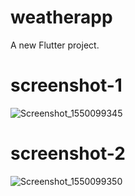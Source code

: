 # weatherapp

A new Flutter project.

# screenshot-1
![Screenshot_1550099345](https://user-images.githubusercontent.com/37015092/54936059-a91c7e80-4f47-11e9-9ce0-25f7ed2043ef.png)

# screenshot-2
![Screenshot_1550099350](https://user-images.githubusercontent.com/37015092/54936062-aa4dab80-4f47-11e9-801e-b19518c2658b.png)

